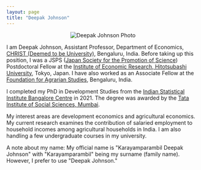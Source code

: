 ```yaml
---
layout: page
title: "Deepak Johnson"
---
```

<p align="center">
  <img src="https://user-images.githubusercontent.com/6260268/221387307-077370ea-f84e-4274-a3b2-771ca42f2553.png" alt="Deepak Johnson Photo"/>
</p>

I am Deepak Johnson, Assistant Professor, Department of Economics, [CHRIST (Deemed to be University)](https://christuniversity.in/), Bengaluru, India. Before taking up this position, I was a JSPS ([Japan Society for the Promotion of Science](https://www.jsps.go.jp/english/)) Postdoctoral Fellow at the [Institute of Economic Research, Hitotsubashi University](https://www.ier.hit-u.ac.jp/English/), Tokyo, Japan. I have also worked as an Associate Fellow at the [Foundation for Agrarian Studies](https://fas.org.in/), Bengaluru, India.  

I completed my PhD in Development Studies from the [Indian Statistical Institute Bangalore Centre](https://www.isibang.ac.in/) in 2021. The degree was awarded by the [Tata Institute of Social Sciences, Mumbai](https://tiss.edu/).  

My interest areas are development economics and agricultural economics. My current research examines the contribution of salaried employment to household incomes among agricultural households in India. I am also handling a few undergraduate courses in my university.    
  
A note about my name: My official name is "Karayamparambil Deepak Johnson" with "Karayamparambil" being my surname (family name). However, I prefer to use "Deepak Johnson."  
